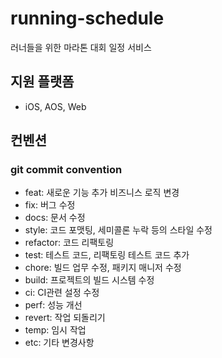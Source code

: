 # running-schedule
러너들을 위한 마라톤 대회 일정 서비스

## 지원 플랫폼
- iOS, AOS, Web

## 컨벤션
### git commit convention
- feat: 새로운 기능 추가 비즈니스 로직 변경
- fix: 버그 수정
- docs: 문서 수정
- style: 코드 포맷팅, 세미콜론 누락 등의 스타일 수정
- refactor: 코드 리팩토링
- test: 테스트 코드, 리팩토링 테스트 코드 추가
- chore: 빌드 업무 수정, 패키지 매니저 수정
- build: 프로젝트의 빌드 시스템 수정
- ci: CI관련 설정 수정
- perf: 성능 개선
- revert: 작업 되돌리기
- temp: 임시 작업
- etc: 기타 변경사항